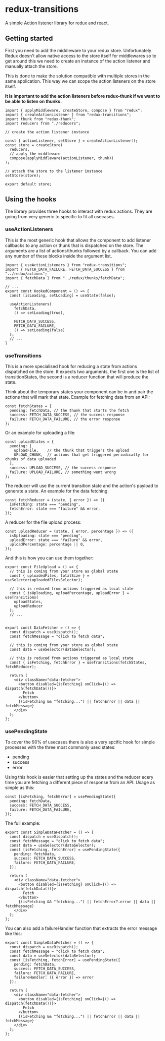 # redux-transitions
A simple Action listener library for redux and react.

## Getting started

First you need to add the middleware to your redux store. Unfortunately Redux doesn't allow native access to the store itself for middlewares so to get around this we need to create an instance of the action listener and manually attach the store.

This is done to make the solution compatible with multiple stores in the same application. This way we can scope the action listeners on the store itself.

**It is important to add the action listeners before redux-thunk if we want to be able to listen on thunks.**

```
import { applyMiddleware, createStore, compose } from "redux";
import { createActionListener } from "redux-transitions";
import thunk from "redux-thunk";
import reducers from "./reducers";

// create the action listener instance

const { actionListener, setStore } = createActionListener();
const store = createStore(
  reducers,
  // apply the middleware
  compose(applyMiddleware(actionListener, thunk))
);

// attach the store to the listener instance
setStore(store);

export default store;
```

## Using the hooks

The library provides three hooks to interact with redux actions. They are going from very generic to specific to fit all usecases.

### useActionListeners

This is the most generic hook that allows the component to add listener callbacks to any action or thunk that is dispatched on the store.
The arguments are a list of actions/thunks followed by a callback. You can add any number of these blocks inside the argument list.

```
import { useActionListeners } from "redux-transitions";
import { FETCH_DATA_FAILURE, FETCH_DATA_SUCCESS } from "../redux/actions";
import { fetchData } from "../redux/thunks/fetchData";

// ...
export const HookedComponent = () => {
  const [isLoading, setLoading] = useState(false);

  useActionListeners(
    fetchData,
    () => setLoading(true),

    FETCH_DATA_SUCCESS,
    FETCH_DATA_FAILURE,
    () => setLoading(false)
  );
  // ...
}
```

### useTransitions

This is a more specialised hook for reducing a state from actions dispatched on the store. It expects two arguments, the first one is the list of transitionStates, the second is a reducer function that will produce the state.

Think about the temporary states your component can be in and pair the actions that will mark that state. Example for fetching data from an API:

```
const fetchStates = {
  pending: fetchData, // the thunk that starts the fetch
  success: FETCH_DATA_SUCCESS, // the success response
  failure: FETCH_DATA_FAILURE, // the error response
};
```

Or an example for uploading a file:

```
const uploadStates = {
  pending: [
    uploadFile,    // the thunk that triggers the upload
    UPLOAD_CHUNK,  // actions that get triggered periodically for chunks of data uploaded
  ],
  success: UPLOAD_SUCCESS, // the success response
  failure: UPLOAD_FAILURE, // something went wrong
};
```

The reducer will use the current transition state and the action's payload to generate a state. An example for the data fetching:

```
const fetchReducer = (state, { error }) => ({
  isFetching: state === "pending",
  fetchError: state === "failure" && error,
});
```

A reducer for the file upload process:

```
const uploadReducer = (state, { error, percentage }) => ({
  isUploading: state === "pending",
  uploadError: state === "failure" && error,
  uploadPercentage: percentage || 0,
});
```

And this is how you can use them together:

```
export const FileUpload = () => {
  // this is coming from your store as global state
  const { uploadedFiles, totalSize } = useSelector(uploadedFilesSelector);

  // this is reduced from actions triggered as local state
  const { isUploading, uploadPercentage, uploadError } = useTransitions(
    uploadStates,
    uploadReducer
  );
  // ...
  
  
export const DataFetcher = () => {
  const dispatch = useDispatch();
  const fetchMessage = "click to fetch data";

  // this is coming from your store as global state
  const data = useSelector(dataSelector);

  // this is reduced from actions triggered as local state
  const { isFetching, fetchError } = useTransitions(fetchStates, fetchReducer);
  
  return (
    <div className="data-fetcher">
      <button disabled={isFetching} onClick={() => dispatch(fetchData())}>
        Fetch
      </button>
      {(isFetching && "fetching...") || fetchError || data || fetchMessage}
    </div>
  );
};

```

### usePendingState

To cover the 90% of usecases there is also a very spcific hook for simple processes with the three most commonly used states:
  - pending
  - success
  - error
  
Using this hook is easier that setting up the states and the reducer ecery time you are fetching a different piece of response from an API. Usage as simple as this:

```
const [isFetching, fetchError] = usePendingState({
  pending: fetchData,
  success: FETCH_DATA_SUCCESS,
  failure: FETCH_DATA_FAILURE,
});
```

The full example:
```
export const SimpleDataFetcher = () => {
  const dispatch = useDispatch();
  const fetchMessage = "click to fetch data";
  const data = useSelector(dataSelector);
  const [isFetching, fetchError] = usePendingState({
    pending: fetchData,
    success: FETCH_DATA_SUCCESS,
    failure: FETCH_DATA_FAILURE,
  });

  return (
    <div className="data-fetcher">
      <button disabled={isFetching} onClick={() => dispatch(fetchData())}>
        Fetch
      </button>
      {(isFetching && "fetching...") || fetchError?.error || data || fetchMessage}
    </div>
  );
};
```

You can also add a failureHandler function that extracts the error message like this:

```
export const SimpleDataFetcher = () => {
  const dispatch = useDispatch();
  const fetchMessage = "click to fetch data";
  const data = useSelector(dataSelector);
  const [isFetching, fetchError] = usePendingState({
    pending: fetchData,
    success: FETCH_DATA_SUCCESS,
    failure: FETCH_DATA_FAILURE,
    failureHandler: ({ error }) => error
  });

  return (
    <div className="data-fetcher">
      <button disabled={isFetching} onClick={() => dispatch(fetchData())}>
        Fetch
      </button>
      {(isFetching && "fetching...") || fetchError || data || fetchMessage}
    </div>
  );
};
```
